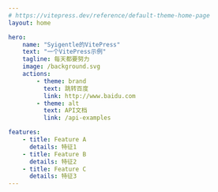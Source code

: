 ```yaml
---
# https://vitepress.dev/reference/default-theme-home-page
layout: home

hero:
    name: "Syigentle的VitePress"
    text: "一个VitePress示例"
    tagline: 每天都要努力
    image: /background.svg
    actions:
        - theme: brand
          text: 跳转百度
          link: http://www.baidu.com
        - theme: alt
          text: API文档
          link: /api-examples

features:
    - title: Feature A
      details: 特征1
    - title: Feature B
      details: 特征2
    - title: Feature C
      details: 特征3
---
```

